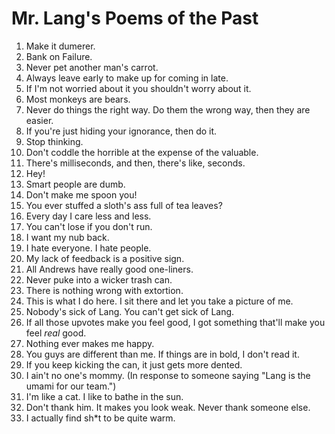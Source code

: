 # Mr. Lang's Poems of the Past

1. Make it dumerer.
1. Bank on Failure.
1. Never pet another man's carrot.
1. Always leave early to make up for coming in late.
1. If I'm not worried about it you shouldn't worry about it.
1. Most monkeys are bears.
1. Never do things the right way. Do them the wrong way, then they are easier.
1. If you're just hiding your ignorance, then do it.
1. Stop thinking.
1. Don't coddle the horrible at the expense of the valuable.
1. There's milliseconds, and then, there's like, seconds.
1. Hey!
1. Smart people are dumb.
1. Don't make me spoon you!
1. You ever stuffed a sloth's ass full of tea leaves?
1. Every day I care less and less.
1. You can't lose if you don't run.
1. I want my nub back.
1. I hate everyone. I hate people.
1. My lack of feedback is a positive sign.
1. All Andrews have really good one-liners.
1. Never puke into a wicker trash can.
1. There is nothing wrong with extortion.
1. This is what I do here. I sit there and let you take a picture of me.
1. Nobody's sick of Lang. You can't get sick of Lang.
1. If all those upvotes make you feel good, I got something that'll make you feel _real_ good.
1. Nothing ever makes me happy.
1. You guys are different than me. If things are in bold, I don't read it.
1. If you keep kicking the can, it just gets more dented.
1. I ain't no one's mommy. (In response to someone saying "Lang is the umami for our team.")
1. I'm like a cat. I like to bathe in the sun.
1. Don't thank him. It makes you look weak. Never thank someone else.
1. I actually find sh\*t to be quite warm.
